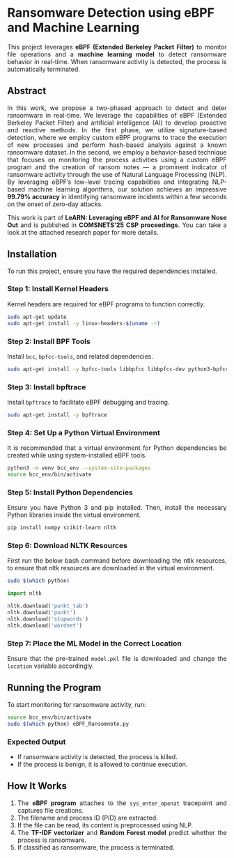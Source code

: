# Ransomware Detection using eBPF and Machine Learning
<div align='justify'>
  
This project leverages **eBPF (Extended Berkeley Packet Filter)** to monitor file operations and a **machine learning model** to detect ransomware behavior in real-time. When ransomware activity is detected, the process is automatically terminated.

## Abstract
<div align='justify'>
  
In this work, we propose a two-phased approach to detect and deter ransomware in real-time. We leverage the capabilities of eBPF (Extended Berkeley Packet Filter) and artificial intelligence (AI) to develop proactive and reactive methods. In the first phase, we utilize signature-based detection, where we employ custom eBPF programs to trace the execution of new processes and perform hash-based analysis against a known ransomware dataset. In the second, we employ a behavior-based technique that focuses on monitoring the process activities using a custom eBPF program and the creation of ransom notes — a prominent indicator of ransomware activity through the use of Natural Language Processing (NLP). By leveraging eBPF’s low-level tracing capabilities and integrating NLP-based machine learning algorithms, our solution achieves an impressive **99.79% accuracy** in identifying ransomware incidents within a few seconds on the onset of zero-day attacks.


This work is part of **LeARN: Leveraging eBPF and AI for Ransomware Nose Out** and is published in **COMSNETS'25 CSP proceedings**. You can take a look at the attached research paper for more details.

## Installation
To run this project, ensure you have the required dependencies installed.

### Step 1: Install Kernel Headers
Kernel headers are required for eBPF programs to function correctly.

```bash
sudo apt-get update
sudo apt-get install -y linux-headers-$(uname -r)
```

### Step 2: Install BPF Tools
Install `bcc`, `bpfcc-tools`, and related dependencies.

```bash
sudo apt-get install -y bpfcc-tools libbpfcc libbpfcc-dev python3-bpfcc
```

### Step 3: Install bpftrace
Install `bpftrace` to facilitate eBPF debugging and tracing.

```bash
sudo apt-get install -y bpftrace
```

### Step 4: Set Up a Python Virtual Environment
It is recommended that a virtual environment for Python dependencies be created while using system-installed eBPF tools.

```bash
python3 -m venv bcc_env --system-site-packages
source bcc_env/bin/activate
```


### Step 5: Install Python Dependencies
Ensure you have Python 3 and pip installed. Then, install the necessary Python libraries inside the virtual environment.

```bash
pip install numpy scikit-learn nltk
```

### Step 6: Download NLTK Resources
First run the below bash command before downloading the ntlk resources, to ensure that nltk resources are downloaded in the virtual environment.

```bash
sudo $(which python)
```

```python
import nltk

nltk.download('punkt_tab')
nltk.download('punkt')
nltk.download('stopwords')
nltk.download('wordnet')
```

### Step 7: Place the ML Model in the Correct Location
Ensure that the pre-trained `model.pkl` file is downloaded and change the `location` variable accordingly.

## Running the Program
To start monitoring for ransomware activity, run:

```bash
source bcc_env/bin/activate
sudo $(which python) eBPF_Ransomnote.py
```

### Expected Output
- If ransomware activity is detected, the process is killed.
- If the process is benign, it is allowed to continue execution.

## How It Works
1. The **eBPF program** attaches to the `sys_enter_openat` tracepoint and captures file creations.
2. The filename and process ID (PID) are extracted.
3. If the file can be read, its content is preprocessed using NLP.
4. The **TF-IDF vectorizer** and **Random Forest model** predict whether the process is ransomware.
5. If classified as ransomware, the process is terminated.
